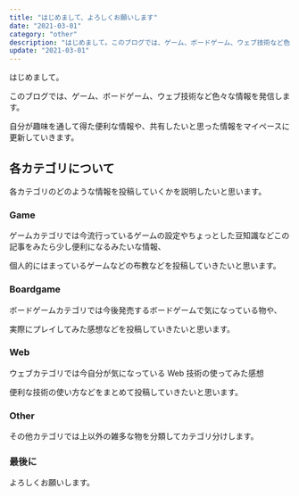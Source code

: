 ```yaml
---
title: "はじめまして、よろしくお願いします"
date: "2021-03-01"
category: "other"
description: "はじめまして。このブログでは、ゲーム、ボードゲーム、ウェブ技術など色々な情報を発信します。自分が趣味を通して得た便利な情報や、共有したいと思った情報をマイペースに更新していきます。"
update: "2021-03-01"
---
```


はじめまして。

このブログでは、ゲーム、ボードゲーム、ウェブ技術など色々な情報を発信します。

自分が趣味を通して得た便利な情報や、共有したいと思った情報をマイペースに更新していきます。

## 各カテゴリについて

各カテゴリのどのような情報を投稿していくかを説明したいと思います。

### Game

ゲームカテゴリでは今流行っているゲームの設定やちょっとした豆知識などこの記事をみたら少し便利になるみたいな情報、

個人的にはまっているゲームなどの布教などを投稿していきたいと思います。

### Boardgame

ボードゲームカテゴリでは今後発売するボードゲームで気になっている物や、

実際にプレイしてみた感想などを投稿していきたいと思います。

### Web

ウェブカテゴリでは今自分が気になっている Web 技術の使ってみた感想

便利な技術の使い方などをまとめて投稿していきたいと思います。

### Other

その他カテゴリでは上以外の雑多な物を分類してカテゴリ分けします。

### 最後に

よろしくお願いします。
